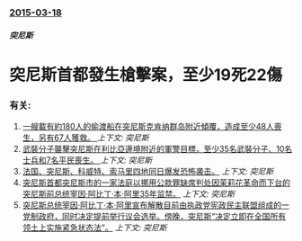 ### [2015-03-18](/news/2015/03/18/index.md)

##### 突尼斯
# 突尼斯首都發生槍擊案，至少19死22傷




### 有关:

1. [一艘載有約180人的偷渡船在突尼斯克肯纳群岛附近傾覆，造成至少48人喪生，另有67人獲救。 ](/news/2018/06/3/一艘載有約180人的偷渡船在突尼斯克肯纳群岛附近傾覆-造成至少48人喪生-另有67人獲救.md) _上下文: 突尼斯_
2. [武裝分子襲擊突尼斯在利比亞邊境附近的軍警目標，至少35名武裝分子、10名士兵和7名平民喪生。 ](/news/2016/03/7/武裝分子襲擊突尼斯在利比亞邊境附近的軍警目標-至少35名武裝分子-10名士兵和7名平民喪生.md) _上下文: 突尼斯_
3. [法国、突尼斯、科威特、索马里四地同日爆发恐怖袭击。](/news/2015/06/23/法国-突尼斯-科威特-索马里四地同日爆发恐怖袭击.md) _上下文: 突尼斯_
4. [突尼斯首都突尼斯市的一家法庭以挪用公款罪缺席判处因茉莉花革命而下台的突尼斯前总统宰因·阿比丁·本·阿里35年监禁。](/news/2011/06/20/突尼斯首都突尼斯市的一家法庭以挪用公款罪缺席判处因茉莉花革命而下台的突尼斯前总统宰因-阿比丁-本-阿里35年监禁.md) _上下文: 突尼斯_
5. [突尼斯总统宰因·阿比丁·本·阿里宣布解散目前由执政党宪政民主联盟组成的一党制政府，同时决定提前举行议会选举。傍晚，突尼斯“决定立即在全国所有领土上实施紧急状态法”。](/news/2011/01/14/突尼斯总统宰因-阿比丁-本-阿里宣布解散目前由执政党宪政民主联盟组成的一党制政府-同时决定提前举行议会选举-傍晚-突尼斯.md) _上下文: 突尼斯_

